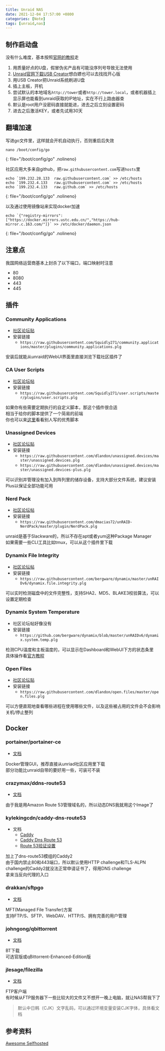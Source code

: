 ```yaml
---
title: Unraid NAS
date: 2021-12-04 17:57:00 +0800
categories: [Note]
tags: [unraid,nas]
---
```


## 制作启动盘

没有什么难度，基本按照[官网的教程](https://wiki.unraid.net/Articles/Getting_Started#Getting_Started)走

1. 用质量好点的U盘，假冒伪劣产品有可能没序列号导致无法使用
1. [Unraid官网下载USB Creator](https://unraid.net/download)想白嫖也可以去找找开心版
1. 用USB Creator把Unraid系统刷进U盘
1. 插上主板，开机
1. 尝试默认的本地域名`http://tower`或者`http://tower.local`，或者机器插上显示屏也能看到unraid获取的IP地址，实在不行上路由器查
1. 默认是root用户没密码直接就能进，进去之后立刻设置密码
1. 进去之后激活KEY，或者先试用30天

## 翻墙加速

写进go文件里，这样就会开机自动执行，否则重启后失效

```shell
nano /boot/config/go
```
{: file="/boot/config/go" .nolineno}

社区应用大多来自github，把`raw.githubusercontent.com`写进`hosts`里

```shell
echo `199.232.28.133  raw.githubusercontent.com` >> /etc/hosts
echo `199.232.4.133   raw.githubusercontent.com` >> /etc/hosts
echo `199.232.4.133   raw.github.com` >> /etc/hosts
```
{: file="/boot/config/go" .nolineno}

以及通过使用镜像站来实现docker加速

```shell
echo `{"registry-mirrors":["https://docker.mirrors.ustc.edu.cn/","https://hub-mirror.c.163.com/"]}` >> /etc/docker/daemon.json
```
{: file="/boot/config/go" .nolineno}

## 注意点

我国网络运营商基本上封杀了以下端口，端口映射时注意

- 80
- 8080
- 443
- 445

## 插件

### Community Applications

- [社区论坛贴](https://forums.unraid.net/topic/38582-plug-in-community-applications/)
- 安装链接
  - `https://raw.githubusercontent.com/Squidly271/community.applications/master/plugins/community.applications.plg`

安装后就能从unraid的WebUI界面里直接浏览下载社区插件了

### CA User Scripts

- [社区论坛帖](https://forums.unraid.net/topic/48286-plugin-ca-user-scripts/)
- 安装链接
  - `https://raw.githubusercontent.com/Squidly271/user.scripts/master/plugins/user.scripts.plg`

如果你有些需要定期执行的自定义脚本，那这个插件很合适  
相当于给你的脚本提供了一个简易的前端  
你也可以来[这里](https://forums.unraid.net/topic/48707-additional-scripts-for-userscripts-plugin/)看看别人写的优秀脚本

### Unassigned Devices

- [社区论坛贴](https://forums.unraid.net/topic/92462-unassigned-devices-managing-disk-drives-and-remote-shares-outside-of-the-unraid-array/)
- 安装链接
  - `https://raw.githubusercontent.com/dlandon/unassigned.devices/master/unassigned.devices.plg`
  - `https://raw.githubusercontent.com/dlandon/unassigned.devices/master/unassigned.devices-plus.plg`

可以识别并管理没有加入到阵列里的储存设备，支持大部分文件系统，建议安装Plus以保证全部功能可用

### Nerd Pack

- [社区论坛帖](https://forums.unraid.net/topic/35866-unraid-6-nerdpack-cli-tools-iftop-iotop-screen-kbd-etc/)
- 安装链接
  - `https://raw.githubusercontent.com/dmacias72/unRAID-NerdPack/master/plugin/NerdPack.plg`

unraid是基于Slackware的，所以不存在apt或者yum这种Package Manager  
如果需要一些CLI工具比如tmux，可以从这个插件里下载

### Dynamix File Integrity

- [社区论坛帖](https://forums.unraid.net/topic/43290-dynamix-file-integrity-plugin/)
- 安装链接
  - `https://raw.githubusercontent.com/bergware/dynamix/master/unRAIDv6/dynamix.file.integrity.plg`

可以实时检测磁盘中的文件完整性，支持SHA2、MD5、BLAKE3校验算法，可以设置定期检查

### Dynamix System Temperature

- 社区论坛帖好像没有
- 安装链接
  - `https://github.com/bergware/dynamix/blob/master/unRAIDv6/dynamix.system.temp.plg`

检测CPU温度和主板温度的，可以显示在Dashboard和WebUI下方的状态条里  
具体操作看[官方教程](https://wiki.unraid.net/Setting_up_CPU_and_board_temperature_sensing)

### Open Files

- [社区论坛贴](https://forums.unraid.net/topic/41196-open-files-plugin-can-help-with-troubleshooting-why-server-wont-shut-down/)
- 安装链接
  - `https://raw.githubusercontent.com/dlandon/open.files/master/open.files.plg`

可以方便直观地查看哪些进程在使用哪些文件，以及这些被占用的文件会不会影响关机/停止整列

## Docker

### portainer/portainer-ce

- [文档](https://docs.portainer.io/)

Docker管理GUI，推荐直接从unriad社区应用里下载  
部分功能比unraid自带的要好用一些，可装可不装

### crazymax/ddns-route53

- [文档](https://crazymax.dev/ddns-route53/)

由于我是用Amazon Route 53管理域名的，所以动态DNS我就用这个Image了

### kylekingcdn/caddy-dns-route53

- 文档
  - [Caddy](https://hub.docker.com/_/caddy)
  - [Caddy Dns Route 53](https://github.com/caddy-dns/route53)
  - [Route 53验证设置](https://github.com/libdns/route53)

加上了dns-route53模组的Caddy2  
由于国内禁止80和443端口，所以默认使用HTTP challenge和TLS-ALPN challenge的Caddy2就没法正常申请证书了，得用DNS challenge  
拿来当反向代理的入口

### drakkan/sftpgo

- [文档](https://github.com/drakkan/sftpgo)

MFT(Managed File Transfer)方案  
支持FTP/S、SFTP、WebDAV、HTTP/S、拥有完善的用户管理  

### johngong/qbittorrent

- [文档](https://hub.docker.com/r/johngong/qbittorrent)

BT下载  
可选官版或qBittorrent-Enhanced-Edition版

### jlesage/filezilla

- [文档](https://github.com/jlesage/docker-filezilla)

FTP客户端  
有时候从FTP服务器下一些比较大的文件又不想开一晚上电脑，就让NAS帮我下了
> 默认中日韩（CJK）文字乱码，可以通过环境变量安装CJK字体，具体看文档

## 参考资料

[Awesome Selfhosted](https://github.com/awesome-selfhosted/awesome-selfhosted)
